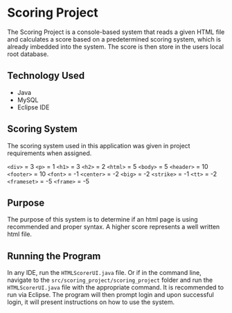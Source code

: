 # Scoring Project
The Scoring Project is a console-based system that reads a given HTML file and calculates a score based on a predetermined scoring system, which is already imbedded into the system. The score is then store in the users local root database.

## Technology Used
* Java
* MySQL
* Eclipse IDE

## Scoring System
The scoring system used in this application was given in project requirements when assigned.

`<div>` = 3
`<p>` = 1
`<h1>` = 3
`<h2>` = 2
`<html>` = 5
`<body>` = 5
`<header>` = 10
`<footer>` = 10
`<font>` = -1
`<center>` = -2
`<big>` = -2
`<strike>` = -1
`<tt>` = -2
`<frameset>` = -5
`<frame>` = -5

## Purpose
The purpose of this system is to determine if an html page is using recommended and proper syntax. A higher score represents a well written html file.

## Running the Program
In any IDE, run the `HTMLScorerUI.java` file. Or if in the command line, navigate to the `src/scoring_project/scoring_project` folder and run the `HTMLScorerUI.java` file with the appropriate command. It is recommended to run via Eclipse. The program will then prompt login and upon successful login, it will present instructions on how to use the system.

